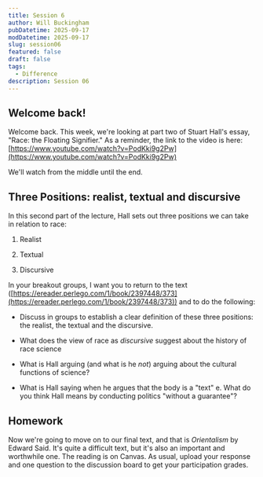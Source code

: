 ```yaml
---
title: Session 6
author: Will Buckingham
pubDatetime: 2025-09-17
modDatetime: 2025-09-17
slug: session06
featured: false
draft: false
tags:
  - Difference
description: Session 06
---
```

## Welcome back!

Welcome back. This week, we're looking at part two of Stuart Hall's essay, "Race: the Floating Signifier." As a reminder, the link to the video is here: [https://www.youtube.com/watch?v=PodKki9g2Pw](https://www.youtube.com/watch?v=PodKki9g2Pw)

We'll watch from the middle until the end.

## Three Positions: realist, textual and discursive

In this second part of the lecture, Hall sets out three positions we can take in relation to race:

1.  Realist
    
2.  Textual
    
3.  Discursive
    

In your breakout groups, I want you to return to the text ([https://ereader.perlego.com/1/book/2397448/373](https://ereader.perlego.com/1/book/2397448/373)) and to do the following:

*   Discuss in groups to establish a clear definition of these three positions: the realist, the textual and the discursive.
    
*   What does the view of race as _discursive_ suggest about the history of race science
    
*   What is Hall arguing (and what is he _not_) arguing about the cultural functions of science?
    
*   What is Hall saying when he argues that the body is a "text" e. What do you think Hall means by conducting politics "without a guarantee"?
    

## Homework

Now we're going to move on to our final text, and that is _Orientalism_ by Edward Said. It's quite a difficult text, but it's also an important and worthwhile one. The reading is on Canvas. As usual, upload your response and one question to the discussion board to get your participation grades.